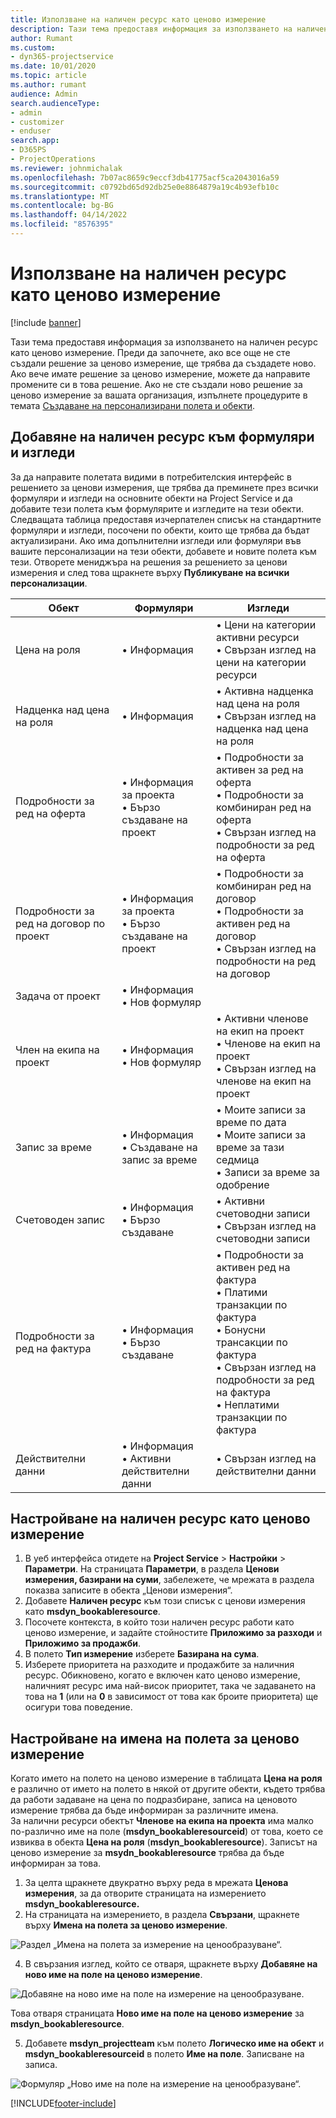 ```yaml
---
title: Използване на наличен ресурс като ценово измерение
description: Тази тема предоставя информация за използването на наличен ресурс като ценово измерение.
author: Rumant
ms.custom:
- dyn365-projectservice
ms.date: 10/01/2020
ms.topic: article
ms.author: rumant
audience: Admin
search.audienceType:
- admin
- customizer
- enduser
search.app:
- D365PS
- ProjectOperations
ms.reviewer: johnmichalak
ms.openlocfilehash: 7b07ac8659c9eccf3db41775acf5ca2043016a59
ms.sourcegitcommit: c0792bd65d92db25e0e8864879a19c4b93efb10c
ms.translationtype: MT
ms.contentlocale: bg-BG
ms.lasthandoff: 04/14/2022
ms.locfileid: "8576395"
---
```

# <a name="use-bookable-resource-as-a-pricing-dimension"></a>Използване на наличен ресурс като ценово измерение

[!include [banner](../includes/psa-now-project-operations.md)]

Тази тема предоставя информация за използването на наличен ресурс като ценово измерение. Преди да започнете, ако все още не сте създали решение за ценово измерение, ще трябва да създадете ново. Ако вече имате решение за ценово измерение, можете да направите промените си в това решение. Ако не сте създали ново решение за ценово измерение за вашата организация, изпълнете процедурите в темата [Създаване на персонализирани полета и обекти](create-custom-fields-entities.md).

## <a name="add-bookable-resource-to-forms-and-views"></a>Добавяне на наличен ресурс към формуляри и изгледи
За да направите полетата видими в потребителския интерфейс в решението за ценови измерения, ще трябва да преминете през всички формуляри и изгледи на основните обекти на Project Service и да добавите тези полета към формулярите и изгледите на тези обекти.
Следващата таблица предоставя изчерпателен списък на стандартните формуляри и изгледи, посочени по обекти, които ще трябва да бъдат актуализирани. Ако има допълнителни изгледи или формуляри във вашите персонализации на тези обекти, добавете и новите полета към тези.
Отворете мениджъра на решения за решението за ценови измерения и след това щракнете върху **Публикуване на всички персонализации**.


|   Обект        | Формуляри   |Изгледи        |
| ------------------------------|---------------------------------|----------------------------------|
|  Цена на роля|• Информация |• Цени на категории активни ресурси<br> • Свързан изглед на цени на категории ресурси|
|  Надценка над цена на роля|• Информация|• Активна надценка над цена на роля<br>• Свързан изглед на надценка над цена на роля|
|  Подробности за ред на оферта|• Информация за проекта<br>• Бързо създаване на проект|• Подробности за активен за ред на оферта<br>• Подробности за комбиниран ред на оферта<br>• Свързан изглед на подробности за ред на оферта|
|  Подробности за ред на договор по проект|• Информация за проекта<br>• Бързо създаване на проект|• Подробности за комбиниран ред на договор<br>• Подробности за активен ред на договор<br>• Свързан изглед на подробности на ред на договор|
|  Задача от проект|• Информация<br>• Нов формуляр||
|  Член на екипа на проект|• Информация<br>• Нов формуляр|• Активни членове на екип на проект<br>• Членове на екип на проект<br>• Свързан изглед на членове на екип на проект|
|  Запис за време|• Информация<br>• Създаване на запис за време|• Моите записи за време по дата<br>• Моите записи за време за тази седмица<br>• Записи за време за одобрение|
|  Счетоводен запис|• Информация<br>• Бързо създаване|• Активни счетоводни записи<br>• Свързан изглед на счетоводни записи|
|  Подробности за ред на фактура|• Информация<br>• Бързо създаване|• Подробности за активен ред на фактура<br>• Платими транзакции по фактура<br>• Бонусни трансакции по фактура<br>• Свързан изглед на подробности за ред на фактура<br>• Неплатими транзакции по фактура|
|  Действителни данни|• Информация<br>• Активни действителни данни|• Свързан изглед на действителни данни|

## <a name="set-up-bookable-resource-as-a-pricing-dimension"></a>Настройване на наличен ресурс като ценово измерение

1. В уеб интерфейса отидете на **Project Service**  > **Настройки**  > **Параметри**. На страницата **Параметри**, в раздела **Ценови измерения, базирани на суми**, забележете, че мрежата в раздела показва записите в обекта „Ценови измерения“. 
2. Добавете **Наличен ресурс** към този списък с ценови измерения като **msdyn_bookableresource**. 
3. Посочете контекста, в който този наличен ресурс работи като ценово измерение, и задайте стойностите **Приложимо за разходи** и **Приложимо за продажби**.
4. В полето **Тип измерение** изберете **Базирана на сума**. 
5. Изберете приоритета на разходите и продажбите за наличния ресурс. Обикновено, когато е включен като ценово измерение, наличният ресурс има най-висок приоритет, така че задаването на това на **1** (или на **0** в зависимост от това как броите приоритета) ще осигури това поведение.

## <a name="set-up-pricing-dimension-field-names"></a>Настройване на имена на полета за ценово измерение

Когато името на полето на ценово измерение в таблицата **Цена на роля** е различно от името на полето в някой от другите обекти, където трябва да работи задаване на цена по подразбиране, записа на ценовото измерение трябва да бъде информиран за различните имена.    
За налични ресурси обектът **Членове на екипа на проекта** има малко по-различно име на поле (**msdyn_bookableresourceid**) от това, което се извиква в обекта **Цена на роля** (**msdyn_bookableresource**). Записът на ценово измерение за **msydn_bookableresource** трябва да бъде информиран за това. 
1. За целта щракнете двукратно върху реда в мрежата **Ценова измерения**, за да отворите страницата на измерението **msdyn_bookableresource.**
2. На страницата на измерението, в раздела **Свързани**, щракнете върху **Имена на полета за ценово измерение**.

 ![Раздел „Имена на полета за измерение на ценообразуване“.](media/PD-fieldname.png)

4. В свързания изглед, който се отваря, щракнете върху **Добавяне на ново име на поле на ценово измерение**.

 ![Добавяне на ново име на поле на измерение на ценообразуване.](media/Add-NewPD-fieldname.png)


Това отваря страницата **Ново име на поле на ценово измерение** за **msdyn_bookableresource**. 

5. Добавете **msdyn_projectteam** към полето **Логическо име на обект** и **msdyn_bookableresourceid** в полето **Име на поле**. Записване на записа.

 ![Формуляр „Ново име на поле на измерение на ценообразуване“.](media/PD-fieldname-Added.png)


[!INCLUDE[footer-include](../includes/footer-banner.md)]

